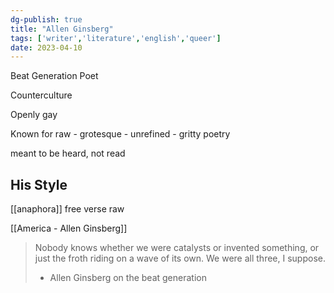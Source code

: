 ```yaml
---
dg-publish: true
title: "Allen Ginsberg"
tags: ['writer','literature','english','queer']
date: 2023-04-10
---
```


Beat Generation Poet 

Counterculture

Openly gay 

Known for raw - grotesque - unrefined - gritty poetry

meant to be heard, not read 

## His Style 
 [[anaphora]]
free verse
raw 


[[America - Allen Ginsberg]]

> Nobody knows whether we were catalysts or invented something, or just the froth riding on a wave of its own. We were all three, I suppose. 
> - Allen Ginsberg on the beat generation 